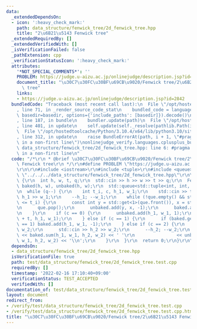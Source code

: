 ```yaml
---
data:
  _extendedDependsOn:
  - icon: ':heavy_check_mark:'
    path: data_structure/fenwick_tree/2d_fenwick_tree.hpp
    title: "2\u6B21\u5143 Fenwick tree"
  _extendedRequiredBy: []
  _extendedVerifiedWith: []
  _isVerificationFailed: false
  _pathExtension: cpp
  _verificationStatusIcon: ':heavy_check_mark:'
  attributes:
    '*NOT_SPECIAL_COMMENTS*': ''
    PROBLEM: https://judge.u-aizu.ac.jp/onlinejudge/description.jsp?id=2842
    document_title: "\u30C7\u30FC\u30BF\u69CB\u9020/Fenwick tree/2\u6B21\u5143 Fenwick\
      \ tree"
    links:
    - https://judge.u-aizu.ac.jp/onlinejudge/description.jsp?id=2842
  bundledCode: "Traceback (most recent call last):\n  File \"/opt/hostedtoolcache/Python/3.10.4/x64/lib/python3.10/site-packages/onlinejudge_verify/documentation/build.py\"\
    , line 71, in _render_source_code_stat\n    bundled_code = language.bundle(stat.path,\
    \ basedir=basedir, options={'include_paths': [basedir]}).decode()\n  File \"/opt/hostedtoolcache/Python/3.10.4/x64/lib/python3.10/site-packages/onlinejudge_verify/languages/cplusplus.py\"\
    , line 187, in bundle\n    bundler.update(path)\n  File \"/opt/hostedtoolcache/Python/3.10.4/x64/lib/python3.10/site-packages/onlinejudge_verify/languages/cplusplus_bundle.py\"\
    , line 401, in update\n    self.update(self._resolve(pathlib.Path(included), included_from=path))\n\
    \  File \"/opt/hostedtoolcache/Python/3.10.4/x64/lib/python3.10/site-packages/onlinejudge_verify/languages/cplusplus_bundle.py\"\
    , line 312, in update\n    raise BundleErrorAt(path, i + 1, \"#pragma once found\
    \ in a non-first line\")\nonlinejudge_verify.languages.cplusplus_bundle.BundleErrorAt:\
    \ data_structure/fenwick_tree/2d_fenwick_tree.hpp: line 6: #pragma once found\
    \ in a non-first line\n"
  code: "/*\r\n * @brief \u30C7\u30FC\u30BF\u69CB\u9020/Fenwick tree/2\u6B21\u5143\
    \ Fenwick tree\r\n */\r\n#define PROBLEM \"https://judge.u-aizu.ac.jp/onlinejudge/description.jsp?id=2842\"\
    \r\n\r\n#include <iostream>\r\n#include <tuple>\r\n#include <queue>\r\n\r\n#include\
    \ \"../../../data_structure/fenwick_tree/2d_fenwick_tree.hpp\"\r\n\r\nint main()\
    \ {\r\n  int h, w, t, q;\r\n  std::cin >> h >> w >> t >> q;\r\n  FenwickTree2D<int>\
    \ baked(h, w), unbaked(h, w);\r\n  std::queue<std::tuple<int, int, int>> que;\r\
    \n  while (q--) {\r\n    int t_i, c, h_1, w_1;\r\n    std::cin >> t_i >> c >>\
    \ h_1 >> w_1;\r\n    --h_1; --w_1;\r\n    while (!que.empty() && std::get<0>(que.front())\
    \ <= t_i) {\r\n      const int y = std::get<1>(que.front()), x = std::get<2>(que.front());\r\
    \n      que.pop();\r\n      unbaked.add(y, x, -1);\r\n      baked.add(y, x, 1);\r\
    \n    }\r\n    if (c == 0) {\r\n      unbaked.add(h_1, w_1, 1);\r\n      que.emplace(t_i\
    \ + t, h_1, w_1);\r\n    } else if (c == 1) {\r\n      if (baked.get(h_1, w_1)\
    \ == 1) baked.add(h_1, w_1, -1);\r\n    } else if (c == 2) {\r\n      int h_2,\
    \ w_2;\r\n      std::cin >> h_2 >> w_2;\r\n      --h_2; --w_2;\r\n      std::cout\
    \ << baked.sum(h_1, w_1, h_2, w_2) << ' '\r\n                << unbaked.sum(h_1,\
    \ w_1, h_2, w_2) << '\\n';\r\n    }\r\n  }\r\n  return 0;\r\n}\r\n"
  dependsOn:
  - data_structure/fenwick_tree/2d_fenwick_tree.hpp
  isVerificationFile: true
  path: test/data_structure/fenwick_tree/2d_fenwick_tree.test.cpp
  requiredBy: []
  timestamp: '2022-02-16 17:10:40+09:00'
  verificationStatus: TEST_ACCEPTED
  verifiedWith: []
documentation_of: test/data_structure/fenwick_tree/2d_fenwick_tree.test.cpp
layout: document
redirect_from:
- /verify/test/data_structure/fenwick_tree/2d_fenwick_tree.test.cpp
- /verify/test/data_structure/fenwick_tree/2d_fenwick_tree.test.cpp.html
title: "\u30C7\u30FC\u30BF\u69CB\u9020/Fenwick tree/2\u6B21\u5143 Fenwick tree"
---
```


